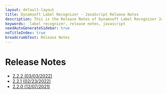 ```yaml
---
layout: default-layout
title: Dynamsoft Label Recognizer - JavaScript Release Notes
description: This is the Release Notes of Dynamsoft Label Recognizer JavaScript SDK.
keywords:  label recognizer, release notes, javascript
needAutoGenerateSidebar: true
noTitleIndex: true
breadcrumbText: Release Notes
---
```


# Release Notes

- [2.2.2 (03/03/2022)](javascript-2.md/#222-03032022)
- [2.2.1 (02/23/2022)](javascript-2.md/#221-02232022)
- [2.2.0 (12/07/2021)](javascript-2.md/#220-12072021)